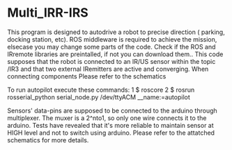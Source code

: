 # Multi_IRR-IRS
This program is designed to autodrive a robot to precise direction ( parking, docking station, etc).
ROS middleware is required to achieve the mission, elsecase you may change some parts of the code.
Check if the ROS and IRremote libraries are preintalled, if not you can download them..
This code supposes that the robot is connected to an IR/US sensor within the topic /IR3 and that two external IRemitters are active and converging.
When connecting components Please refer to the schematics 

To run autopilot execute these commands:
1 $ roscore
2 $ rosrun rosserial_python serial_node.py /dev/ttyACM<ArduinoFileNum> __name:=autopilot

Sensors' data-pins are supposed to be connected to the arduino through multiplexer. The muxer is a 2^nto1, so only one wire connects it to the arduino.
Tests have revealed that it's more reliable to maintain sensor at HIGH level and not to switch using arduino.
Please refer to the attatched schematics for more details.
